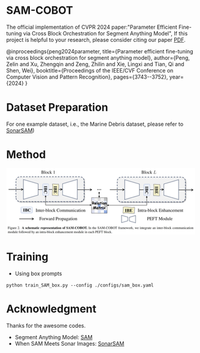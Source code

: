# SAM-COBOT
The official implementation of CVPR 2024 paper:"Parameter Efficient Fine-tuning via Cross Block Orchestration for Segment Anything Model", If this project is helpful to your research, please consider citing our paper [PDF](https://openaccess.thecvf.com/content/CVPR2024/papers/Peng_Parameter_Efficient_Fine-tuning_via_Cross_Block_Orchestration_for_Segment_Anything_CVPR_2024_paper.pdf).

@inproceedings{peng2024parameter,
  title={Parameter efficient fine-tuning via cross block orchestration for segment anything model},
  author={Peng, Zelin and Xu, Zhengqin and Zeng, Zhilin and Xie, Lingxi and Tian, Qi and Shen, Wei},
  booktitle={Proceedings of the IEEE/CVF Conference on Computer Vision and Pattern Recognition},
  pages={3743--3752},
  year={2024}
}

# Dataset Preparation
For one example dataset, i.e., the Marine Debris dataset, please refer to [SonarSAM](https://github.com/wangsssky/SonarSAM))

# Method

<img src="framework.png" width="800">

# Training
- Using box prompts
```
python train_SAM_box.py --config ./configs/sam_box.yaml
```
# Acknowledgment
Thanks for the awesome codes.
- Segment Anything Model: [SAM](https://github.com/facebookresearch/segment-anything)
- When SAM Meets Sonar Images: [SonarSAM](https://github.com/wangsssky/SonarSAM)
